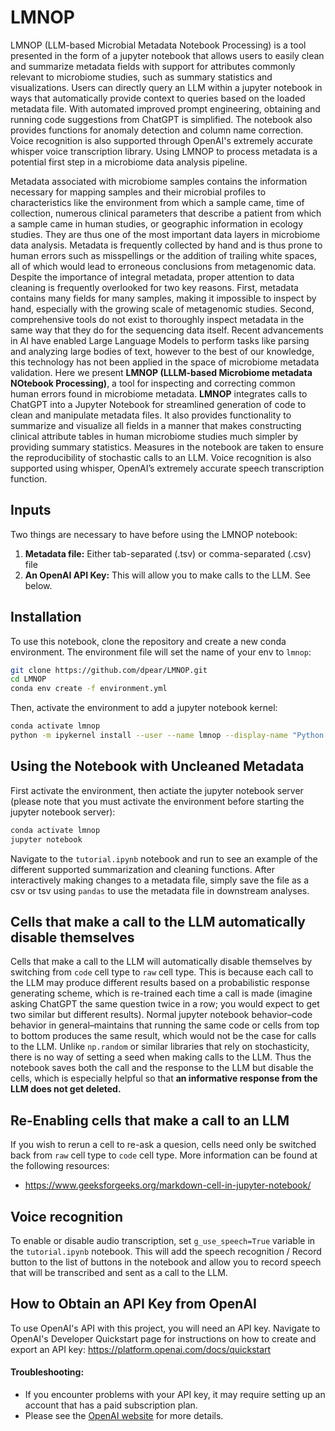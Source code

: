 # LMNOP

LMNOP (LLM-based Microbial Metadata Notebook Processing) is a tool presented in the form of a jupyter notebook that allows users to easily clean and summarize metadata fields with support for attributes commonly relevant to microbiome studies, such as summary statistics and visualizations. Users can directly query an LLM within a jupyter notebook in ways that automatically provide context to queries based on the loaded metadata file. With automated improved prompt engineering, obtaining and running code suggestions from ChatGPT is simplified. The notebook also provides functions for anomaly detection and column name correction. Voice recognition is also supported through OpenAI's extremely accurate whisper voice transcription library. Using LMNOP to process metadata is a potential first step in a microbiome data analysis pipeline.

Metadata associated with microbiome samples contains the information necessary for mapping samples and their microbial profiles to characteristics like the environment from which a sample came, time of collection, numerous clinical parameters that describe a patient from which a sample came in human studies, or geographic information in ecology studies. They are thus one of the most important data layers in microbiome data analysis. Metadata is frequently collected by hand and is thus prone to human errors such as misspellings or the addition of trailing white spaces, all of which would lead to erroneous conclusions from metagenomic data. Despite the importance of integral metadata, proper attention to data cleaning is frequently overlooked for two key reasons. First, metadata contains many fields for many samples, making it impossible to inspect by hand, especially with the growing scale of metagenomic studies. Second, comprehensive tools do not exist to thoroughly inspect metadata in the same way that they do for the sequencing data itself. Recent advancements in AI have enabled Large Language Models to perform tasks like parsing and analyzing large bodies of text, however to the best of our knowledge, this technology has not been applied in the space of microbiome metadata validation. Here we present **LMNOP (LLLM-based Microbiome metadata NOtebook Processing)**, a tool for inspecting and correcting common human errors found in microbiome metadata. **LMNOP** integrates calls to ChatGPT into a Jupyter Notebook for streamlined generation of code to clean and manipulate metadata files. It also provides functionality to summarize and visualize all fields in a manner that makes constructing clinical attribute tables in human microbiome studies much simpler by providing summary statistics. Measures in the notebook are taken to ensure the reproducibility of stochastic calls to an LLM. Voice recognition is also supported using whisper, OpenAI’s extremely accurate speech transcription function.

## Inputs

Two things are necessary to have before using the LMNOP notebook:
1) **Metadata file:** Either tab-separated (.tsv) or comma-separated (.csv) file
2) **An OpenAI API Key:** This will allow you to make calls to the LLM. See below.
   
## Installation

To use this notebook, clone the repository and create a new conda environment.
The environment file will set the name of your env to `lmnop`:

```bash
git clone https://github.com/dpear/LMNOP.git
cd LMNOP
conda env create -f environment.yml
```

Then, activate the environment to add a jupyter notebook kernel:
```bash
conda activate lmnop
python -m ipykernel install --user --name lmnop --display-name "Python (lmnop jupyter kernel)"
```

## Using the Notebook with Uncleaned Metadata

First activate the environment, then actiate the jupyter notebook server (please note that you must activate the environment before starting the jupyter notebook server):
```bash
conda activate lmnop
jupyter notebook
```
Navigate to the `tutorial.ipynb` notebook and run to see an example of the different supported summarization and cleaning functions. After interactively making changes to a metadata file, simply save the file as a csv or tsv using `pandas` to use the metadata file in downstream analyses.

## Cells that make a call to the LLM automatically disable themselves
Cells that make a call to the LLM will automatically disable themselves by switching from `code` cell type to `raw` cell type. This is because each call to the LLM may produce different results based on a probabilistic response generating scheme, which is re-trained each time a call is made (imagine asking ChatGPT the same question twice in a row; you would expect to get two similar but different results). Normal jupyter notebook behavior–code behavior in general–maintains that running the same code or cells from top to bottom produces the same result, which would not be the case for calls to the LLM. Unlike `np.random` or similar libraries that rely on stochasticity, there is no way of setting a seed when making calls to the LLM. Thus the notebook saves both the call and the response to the LLM but disable the cells, which is especially helpful so that **an informative response from the LLM does not get deleted.**

## Re-Enabling cells that make a call to an LLM
If you wish to rerun a cell to re-ask a quesion, cells need only be switched back from `raw` cell type to `code` cell type.  More information can be found at the following resources:
- https://www.geeksforgeeks.org/markdown-cell-in-jupyter-notebook/

## Voice recognition
To enable or disable audio transcription, set `g_use_speech=True` variable in the `tutorial.ipynb` notebook. This will add the speech recognition / Record button to the list of buttons in the notebook and allow you to record speech that will be transcribed and sent as a call to the LLM.


## How to Obtain an API Key from OpenAI

To use OpenAI's API with this project, you will need an API key.
Navigate to OpenAI's Developer Quickstart page for instructions on how to create and export an API key:
https://platform.openai.com/docs/quickstart

#### Troubleshooting:
- If you encounter problems with your API key, it may require setting up an account that has a paid subscription plan. 
- Please see the [OpenAI website](https://platform.openai.com/) for more details.
